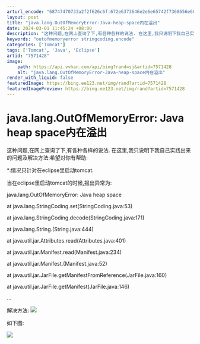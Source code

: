 ```yaml
---
arturl_encode: "68747470733a2f2f626c6f:672e6373646e2e6e65742f7368656e686f6e676c6569313233:342f61727469636c652f64657461696c732f37353731343238"
layout: post
title: "java.lang.OutOfMemoryError-Java-heap-space内在溢出"
date: 2024-03-01 11:45:24 +08:00
description: "这种问题,在网上查询了下,有各种各样的说法. 在这里,我只说明下我自己实践出"
keywords: "outofmemoryerror stringcoding.encode"
categories: ['Tomcat']
tags: ['Tomcat', 'Java', 'Eclipse']
artid: "7571428"
image:
    path: https://api.vvhan.com/api/bing?rand=sj&artid=7571428
    alt: "java.lang.OutOfMemoryError-Java-heap-space内在溢出"
render_with_liquid: false
featuredImage: https://bing.ee123.net/img/rand?artid=7571428
featuredImagePreview: https://bing.ee123.net/img/rand?artid=7571428
---
```


# java.lang.OutOfMemoryError: Java heap space内在溢出

这种问题,在网上查询了下,有各种各样的说法. 在这里,我只说明下我自己实践出来的问题及解决方法:希望对你有帮助:

*:情况只针对在eclipse里启动tomcat.

当在eclipse里启动tomcat的时候,报出异常为:

java.lang.OutOfMemoryError: Java heap space
  
at java.lang.StringCoding.set(StringCoding.java:53)
  
at java.lang.StringCoding.decode(StringCoding.java:171)
  
at java.lang.String.<init>(String.java:444)
  
at java.util.jar.Attributes.read(Attributes.java:401)
  
at java.util.jar.Manifest.read(Manifest.java:234)
  
at java.util.jar.Manifest.<init>(Manifest.java:52)
  
at java.util.jar.JarFile.getManifestFromReference(JarFile.java:160)
  
at java.util.jar.JarFile.getManifest(JarFile.java:146)

...

解决方法:
![](https://img-my.csdn.net/uploads/201205/16/1337134584_1810.png)

如下图:

![](https://img-my.csdn.net/uploads/201205/16/1337134605_6640.png)